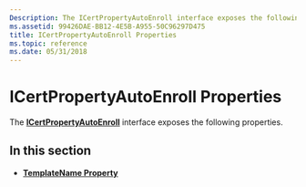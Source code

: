 ```yaml
---
Description: The ICertPropertyAutoEnroll interface exposes the following properties.
ms.assetid: 99426DAE-BB12-4E5B-A955-50C96297D475
title: ICertPropertyAutoEnroll Properties
ms.topic: reference
ms.date: 05/31/2018
---
```


# ICertPropertyAutoEnroll Properties

The [**ICertPropertyAutoEnroll**](/windows/desktop/api/CertEnroll/nn-certenroll-icertpropertyautoenroll) interface exposes the following properties.

## In this section

-   [**TemplateName Property**](/windows/desktop/api/CertEnroll/nf-certenroll-icertpropertyautoenroll-get_templatename)

 

 



